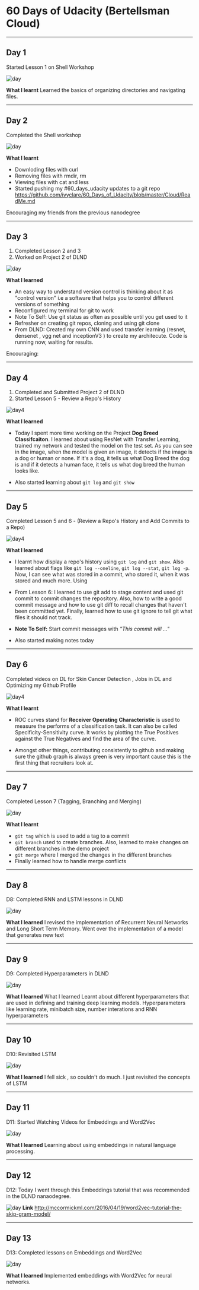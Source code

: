 # 60 Days of Udacity (Bertellsman Cloud)
----------------------------
## Day 1

Started Lesson 1 on Shell Workshop

![day](../images/day1.png)

**What I learnt**
Learned the basics of organizing directories and navigating files.

---------------------------

## Day 2

Completed the Shell workshop 

![day](../images/day2.png)

**What I learnt**

- Downloding files with curl
- Removing files with rmdir, rm
- Viewing files with cat and less
- Started pushing my #60_days_udacity updates to a git repo https://github.com/ivyclare/60_Days_of_Udacity/blob/master/Cloud/ReadMe.md

Encouraging my friends from the previous nanodegree 

--------------------------------------

## Day 3

1) Completed Lesson 2 and 3 
2) Worked on Project 2 of DLND

![day](../images/day3.png)

**What I learned**
- An easy way to understand version control is thinking about it as "control version" i.e a software that helps you to control different versions of something
- Reconfigured my terminal for git to work
- Note To Self:  Use git status as often as possible until you get used to it
- Refresher on creating git repos, cloning and using git clone
- From DLND: Created my own CNN and used transfer learning (resnet, densenet , vgg net and inceptionV3 ) to create my architecute.  Code is running now, waiting for results.

Encouraging:

--------------------------------------

## Day 4

1) Completed and Submitted Project 2 of DLND
2) Started Lesson 5 - Review a Repo's History

![day4](../images/day4.png)

**What I learned**
- Today I spent more time working on the Project **Dog Breed Classifcaiton**. I learned about using ResNet with Transfer Learning, trained my network and tested the model on the test set. As you can see in the image, when the model is given an image, it detects if the image is a dog or human or none. If it's a dog, it tells us what Dog Breed the dog is and if it detects a human face, it tells us what dog breed the human looks like.

- Also started learning about `git log` and `git show`

--------------------------------------

## Day 5
Completed Lesson 5 and 6 - (Review a Repo's History and Add Commits to a Repo)

![day4](../images/day5.png)

**What I learned**
- I learnt how display a repo's history using `git log` and `git show`. Also learned about flags like `git log --oneline`, `git log --stat`, `git log -p`. Now, I can see what was stored in a commit, who stored it, when it was stored and much more. Using 

- From Lesson 6: 
I learned to use git add to stage content and used git commit to commit changes the repository. Also, how to write a good commit message and how to use git diff to recall changes that haven't been committed yet. Finally, learned how to use git ignore to tell git what files it should not track.
- **Note To Self:** Start commit messages with *"This commit will ..."*
- Also started making notes today

--------------------------------------

## Day 6
Completed videos on DL for Skin Cancer Detection , Jobs in DL and Optimizing my Github Profile

![day4](../images/day6.png)

**What I learnt**
- ROC curves stand for **Receiver Operating Characteristic** is used to measure the performs of a classification task. It can also be called Specificity-Sensitivity curve. It works by plotting the True Positives against the True Negatives and find the area of the curve. 

- Amongst other things, contributing consistently to github and making sure the github graph is always green is very important cause this is the first thing that recruiters look at.

--------------------------------------
## Day 7
Completed Lesson 7 (Tagging, Branching and Merging)

![day](../images/day7.png)

**What I learnt**
- `git tag` which is used to add a tag to a commit
- `git branch` used to create branches. Also, learned to make changes on different branches in the demo project
- `git merge` where I merged the changes in the different branches
- Finally learned how to handle merge conflicts

-------------------------------------------
## Day 8
D8:
Completed RNN and LSTM lessons in DLND

![day](../images/day8.png)

**What I learned**
I revised the implementation of Recurrent Neural Networks and Long Short Term Memory.  Went over the implementation of a model that generates new text

---------------------------------------------
## Day 9
D9:
Completed Hyperparameters in DLND

![day](../images/day.png)

**What I learned**
What I learned
Learnt about different hyperparameters that are used in defining and training deep learning models. Hyperparameters like learning rate, minibatch size, number interations and RNN hyperparameters

---------------------------------------------
## Day 10
D10:
Revisited LSTM

![day](../images/day.png)

**What I learned**
I fell sick , so couldn't do much. I just revisited the concepts of LSTM

---------------------------------------------
## Day 11
D11:
Started Watching Videos for Embeddings and Word2Vec 

![day](../images/day.png)

**What I learned**
Learning about using embeddings in natural language processing. 


---------------------------------------------
## Day 12
D12:
Today I went through this Embeddings tutorial that was recommended  in the DLND nanaodegree.

![day](../images/day.png)
**Link**
http://mccormickml.com/2016/04/19/word2vec-tutorial-the-skip-gram-model/ 

---------------------------------------------
## Day 13
D13:
Completed lessons on Embeddings and Word2Vec

![day](../images/day.png)

**What I learned**
Implemented embeddings with Word2Vec for neural networks. 

